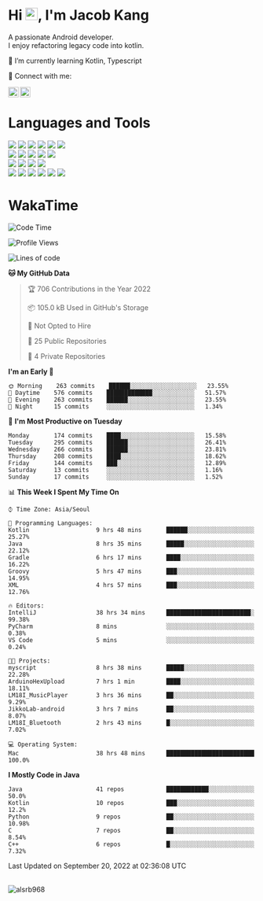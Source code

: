 # Hi <img src="https://media.giphy.com/media/hvRJCLFzcasrR4ia7z/giphy.gif" width="25px">, I'm Jacob Kang
A passionate Android developer.
</br>
I enjoy refactoring legacy code into kotlin.

🌱 I’m currently learning Kotlin, Typescript

🤝 Connect with me:

<a href="https://www.linkedin.com/in/minkyu-kang-b7477b1b2/"><img align="left" src="https://raw.githubusercontent.com/yushi1007/yushi1007/main/images/linkedin.svg" alt="Minkyu Kang | LinkedIn" width="21px"/></a>
<a href="https://www.instagram.com/_jacob_kang/"><img align="left" src="https://raw.githubusercontent.com/yushi1007/yushi1007/main/images/instagram.svg" alt="Jacob Kang | Instagram" width="21px"/></a>

</br>

# Languages and Tools

<div align="left">
<img src="https://img.shields.io/badge/java-007396?logo=java&logoColor=white"/>
<img src="https://img.shields.io/badge/kotlin-7F52FF?logo=kotlin&logoColor=white"/>
<img src="https://img.shields.io/badge/python-3776AB?logo=python&logoColor=white"/>
<img src="https://img.shields.io/badge/bash shell-4EAA25?logo=gnubash&logoColor=white"/>
<img src="https://img.shields.io/badge/c-A8B9CC?logo=c&logoColor=white"/>
<img src="https://img.shields.io/badge/c++-00599C?logo=c%2b%2b&logoColor=white"/>
</div>
<div align="left">
<img src="https://img.shields.io/badge/git-F05032?logo=git&logoColor=white"/>
<img src="https://img.shields.io/badge/github-181717?logo=github&logoColor=white"/>
<img src="https://img.shields.io/badge/mysql-4479A1?logo=mysql&logoColor=white"/>
<img src="https://img.shields.io/badge/sqlite-003B57?logo=sqlite&logoColor=white"/>
<img src="https://img.shields.io/badge/amazon AWS-232F3E?logo=amazonaws&logoColor=white"/>
</div>
<div align="left">
<img src="https://img.shields.io/badge/android-3DDC84?logo=android&logoColor=white"/>
<img src="https://img.shields.io/badge/linux-FCC624?logo=linux&logoColor=white"/>
<img src="https://img.shields.io/badge/flask-000000?logo=flask&logoColor=white"/>
<img src="https://img.shields.io/badge/arduino-00979D?logo=arduino&logoColor=white"/>
</div>
<div align="left">
<img src="https://img.shields.io/badge/slack-4A154B?logo=slack&logoColor=white"/>
<img src="https://img.shields.io/badge/notion-000000?logo=notion&logoColor=white"/>
<img src="https://img.shields.io/badge/jira-0052CC?logo=jira&logoColor=white"/>
<img src="https://img.shields.io/badge/postman-FF6C37?logo=postman&logoColor=white"/>
<img src="https://img.shields.io/badge/intellij-000000?logo=intellijidea&logoColor=white"/>
<img src="https://img.shields.io/badge/pycharm-000000?logo=pycharm&logoColor=white"/>
</div>

# WakaTime

<!--START_SECTION:waka-->
![Code Time](http://img.shields.io/badge/Code%20Time-1%2C227%20hrs%204%20mins-blue)

![Profile Views](http://img.shields.io/badge/Profile%20Views-0-blue)

![Lines of code](https://img.shields.io/badge/From%20Hello%20World%20I%27ve%20Written--365%20Thousand%20lines%20of%20code-blue)

**🐱 My GitHub Data** 

> 🏆 706 Contributions in the Year 2022
 > 
> 📦 105.0 kB Used in GitHub's Storage 
 > 
> 🚫 Not Opted to Hire
 > 
> 📜 25 Public Repositories 
 > 
> 🔑 4 Private Repositories  
 > 
**I'm an Early 🐤** 

```text
🌞 Morning    263 commits    ██████░░░░░░░░░░░░░░░░░░░   23.55% 
🌆 Daytime    576 commits    █████████████░░░░░░░░░░░░   51.57% 
🌃 Evening    263 commits    ██████░░░░░░░░░░░░░░░░░░░   23.55% 
🌙 Night      15 commits     ░░░░░░░░░░░░░░░░░░░░░░░░░   1.34%

```
📅 **I'm Most Productive on Tuesday** 

```text
Monday       174 commits    ████░░░░░░░░░░░░░░░░░░░░░   15.58% 
Tuesday      295 commits    ██████░░░░░░░░░░░░░░░░░░░   26.41% 
Wednesday    266 commits    ██████░░░░░░░░░░░░░░░░░░░   23.81% 
Thursday     208 commits    ████░░░░░░░░░░░░░░░░░░░░░   18.62% 
Friday       144 commits    ███░░░░░░░░░░░░░░░░░░░░░░   12.89% 
Saturday     13 commits     ░░░░░░░░░░░░░░░░░░░░░░░░░   1.16% 
Sunday       17 commits     ░░░░░░░░░░░░░░░░░░░░░░░░░   1.52%

```


📊 **This Week I Spent My Time On** 

```text
⌚︎ Time Zone: Asia/Seoul

💬 Programming Languages: 
Kotlin                   9 hrs 48 mins       ██████░░░░░░░░░░░░░░░░░░░   25.27% 
Java                     8 hrs 35 mins       █████░░░░░░░░░░░░░░░░░░░░   22.12% 
Gradle                   6 hrs 17 mins       ████░░░░░░░░░░░░░░░░░░░░░   16.22% 
Groovy                   5 hrs 47 mins       ███░░░░░░░░░░░░░░░░░░░░░░   14.95% 
XML                      4 hrs 57 mins       ███░░░░░░░░░░░░░░░░░░░░░░   12.76%

🔥 Editors: 
IntelliJ                 38 hrs 34 mins      ████████████████████████░   99.38% 
PyCharm                  8 mins              ░░░░░░░░░░░░░░░░░░░░░░░░░   0.38% 
VS Code                  5 mins              ░░░░░░░░░░░░░░░░░░░░░░░░░   0.24%

🐱‍💻 Projects: 
myscript                 8 hrs 38 mins       █████░░░░░░░░░░░░░░░░░░░░   22.28% 
ArduinoHexUpload         7 hrs 1 min         ████░░░░░░░░░░░░░░░░░░░░░   18.11% 
LM18I_MusicPlayer        3 hrs 36 mins       ██░░░░░░░░░░░░░░░░░░░░░░░   9.29% 
JikkoLab-android         3 hrs 7 mins        ██░░░░░░░░░░░░░░░░░░░░░░░   8.07% 
LM18I_Bluetooth          2 hrs 43 mins       █░░░░░░░░░░░░░░░░░░░░░░░░   7.02%

💻 Operating System: 
Mac                      38 hrs 48 mins      █████████████████████████   100.0%

```

**I Mostly Code in Java** 

```text
Java                     41 repos            ████████████░░░░░░░░░░░░░   50.0% 
Kotlin                   10 repos            ███░░░░░░░░░░░░░░░░░░░░░░   12.2% 
Python                   9 repos             ██░░░░░░░░░░░░░░░░░░░░░░░   10.98% 
C                        7 repos             ██░░░░░░░░░░░░░░░░░░░░░░░   8.54% 
C++                      6 repos             █░░░░░░░░░░░░░░░░░░░░░░░░   7.32%

```



 Last Updated on September 20, 2022 at 02:36:08 UTC
<!--END_SECTION:waka-->

</br>

<div align="left">
<img align="left" src="https://github-readme-stats.vercel.app/api/top-langs?username=alsrb968&show_icons=true&locale=en&layout=compact&theme=dark" alt="alsrb968" />
</div>
